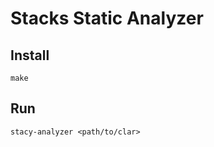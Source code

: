 # Stacks Static Analyzer

## Install

```shell
make
```

## Run

```shell
stacy-analyzer <path/to/clar>
```